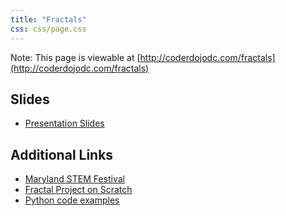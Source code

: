 ```yaml
---
title: "Fractals"
css: css/page.css
---
```


Note: This page is viewable at [http://coderdojodc.com/fractals](http://coderdojodc.com/fractals)

## Slides

* [Presentation Slides](slides.html)

## Additional Links

* [Maryland STEM Festival](https://marylandstemfestival.org)
* [Fractal Project on Scratch](https://scratch.mit.edu/projects/341521071)
* [Python code examples](https://github.com/CoderDojoDC/fractals/tree/master/python)
